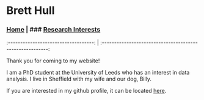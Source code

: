 
# Brett Hull

### [Home](https://bretthull.github.io)  |  ### [Research Interests](https://bretthull.github.io/research)
:-----------------------------------: |  :--------------------------------------------------------:
 

Thank you for coming to my website!

I am a PhD student at the University of Leeds who has an interest in data analysis. I live in Sheffield with my wife and our dog, Billy.

If you are interested in my github profile, it can be located [here](https://github.com/bretthull).
